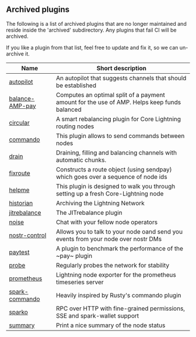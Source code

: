 ## Archived plugins

The following is a list of archived plugins that are no longer maintained and reside inside the 'archived' subdirectory.
Any plugins that fail CI will be archived.

If you like a plugin from that list, feel free to update and fix it, so we can un-archive it.

| Name                                 | Short description                                                                           |
| ------------------------------------ | ------------------------------------------------------------------------------------------- |
| [autopilot][autopilot]               | An autopilot that suggests channels that should be established                              |
| [balance-AMP-pay][bal-amp-pay]       | Computes an optimal split of a payment amount for the use of AMP. Helps keep funds balanced |
| [circular][circular]                 | A smart rebalancing plugin for Core Lightning routing nodes                                 |
| [commando][commando]                 | This plugin allows to send commands between nodes                                           |
| [drain][drain]                       | Draining, filling and balancing channels with automatic chunks.                             |
| [fixroute][fixroute]                 | Constructs a route object (using sendpay) which goes over a sequence of node ids            |
| [helpme][helpme]                     | This plugin is designed to walk you through setting up a fresh Core-Lightning node          |
| [historian][historian]               | Archiving the Lightning Network                                                             |
| [jitrebalance][jitrebalance]         | The JITrebalance plugin                                                                     |
| [noise][noise]                       | Chat with your fellow node operators                                                        |
| [nostr-control][nostr-control]       | Allows you to talk to your node oand send you events from your node over nostr DMs             |
| [paytest][paytest]                   | A plugin to benchmark the performance of the ~pay~ plugin                                   |
| [probe][probe]                       | Regularly probes the network for stability                                                  |
| [prometheus][prometheus]             | Lightning node exporter for the prometheus timeseries server                                |
| [spark-commando][spark-commando]     | Heavily inspired by Rusty's commando plugin                                                 |
| [sparko][sparko]                     | RPC over HTTP with fine-grained permissions, SSE and spark-wallet support                   |
| [summary][summary]                   | Print a nice summary of the node status                                                     |

[autopilot]: https://github.com/lightningd/plugins/tree/master/archived/autopilot
[bal-amp-pay]: https://github.com/renepickhardt/plugins/tree/balanced_pay/balanced_amp_payments
[circular]: https://github.com/giovannizotta/circular
[commando]: https://github.com/lightningd/plugins/tree/master/archived/commando
[drain]: https://github.com/lightningd/plugins/tree/master/archived/drain
[fixroute]: https://github.com/renepickhardt/plugins/tree/fixroute/fixroute
[helpme]: https://github.com/lightningd/plugins/tree/master/archived/helpme
[historian]: https://github.com/lightningd/plugins/tree/master/archived/historian
[jitrebalance]: https://github.com/lightningd/plugins/tree/master/archived/jitrebalance
[noise]: https://github.com/lightningd/plugins/tree/master/archived/noise
[nostr-control]: https://github.com/joelklabo/plugins/tree/nostr-control
[paytest]: https://github.com/lightningd/plugins/tree/master/archived/paytest
[probe]: https://github.com/lightningd/plugins/tree/master/archived/probe
[prometheus]: https://github.com/lightningd/plugins/tree/master/archived/prometheus
[spark-commando]: https://github.com/adi2011/plugins/tree/master/spark-commando
[sparko]: https://github.com/fiatjaf/sparko
[summary]: https://github.com/lightningd/plugins/tree/master/archived/summary
